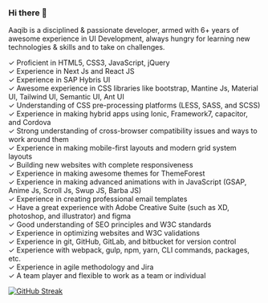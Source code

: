 ### Hi there 👋 

Aaqib is a disciplined & passionate developer, armed with 6+ years of awesome experience in UI Development, always hungry for learning new technologies & skills and to take on challenges. 

✓   Proficient in HTML5, CSS3, JavaScript, jQuery \
✓   Experience in Next Js and React JS \
✓   Experience in SAP Hybris UI \
✓   Awesome experience in CSS libraries like bootstrap, Mantine Js, Material UI, Tailwind UI, Semantic UI, Ant UI \
✓   Understanding of CSS pre-processing platforms (LESS, SASS, and SCSS) \
✓   Experience in making hybrid apps using Ionic, Framework7, capacitor, and Cordova \
✓   Strong understanding of cross-browser compatibility issues and ways to work around them \
✓   Experience in making mobile-first layouts and modern grid system layouts \
✓   Building new websites with complete responsiveness \
✓   Experience in making awesome themes for ThemeForest \
✓   Experience in making advanced animations with in JavaScript (GSAP, Anime Js, Scroll Js, Swup JS, Barba JS) \
✓   Experience in creating professional email templates \
✓   Have a great experience with Adobe Creative Suite (such as XD, photoshop, and illustrator) and figma \
✓   Good understanding of SEO principles and W3C standards \
✓   Experience in optimizing websites and W3C validations \
✓   Experience in git, GitHub, GitLab, and bitbucket for version control \
✓   Experience with webpack, gulp, npm, yarn, CLI commands, packages, etc. \
✓   Experience in agile methodology and Jira \
✓   A team player and flexible to work as a team or individual 

[![GitHub Streak](https://streak-stats.demolab.com?user=aaqib-javed&theme=dark)](https://git.io/streak-stats)
